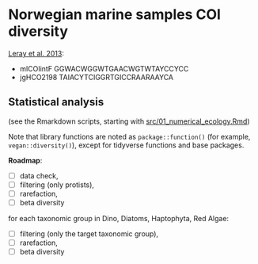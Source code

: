# Norwegian marine samples COI diversity

[Leray et al. 2013](https://frontiersinzoology.biomedcentral.com/articles/10.1186/1742-9994-10-34):

- mlCOIintF GGWACWGGWTGAACWGTWTAYCCYCC
- jgHCO2198 TAIACYTCIGGRTGICCRAARAAYCA

## Statistical analysis

(see the Rmarkdown scripts, starting with
[src/01\_numerical\_ecology.Rmd](src/01_numerical_ecology.Rmd))

Note that library functions are noted as `package::function()` (for
example, `vegan::diversity()`), except for tidyverse functions and
base packages.


**Roadmap**:

- [ ] data check,
- [ ] filtering (only protists),
- [ ] rarefaction,
- [ ] beta diversity

for each taxonomic group in Dino, Diatoms, Haptophyta, Red Algae:

- [ ] filtering (only the target taxonomic group),
- [ ] rarefaction,
- [ ] beta diversity
